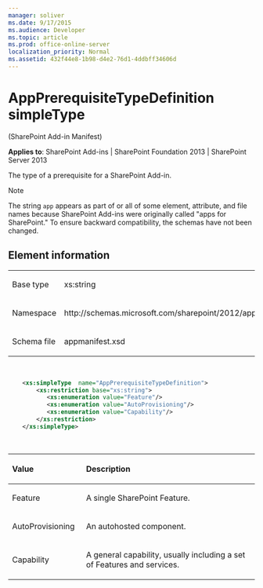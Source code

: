 ```yaml
---
manager: soliver
ms.date: 9/17/2015
ms.audience: Developer
ms.topic: article
ms.prod: office-online-server
localization_priority: Normal
ms.assetid: 432f44e8-1b98-d4e2-76d1-4ddbff34606d
---
```


# AppPrerequisiteTypeDefinition simpleType 

(SharePoint Add-in Manifest)

**Applies to**: SharePoint Add-ins | SharePoint Foundation 2013 | SharePoint Server 2013

The type of a prerequisite for a SharePoint Add-in.

> [!NOTE] 
> The string `app` appears as part of or all of some element, attribute, and file names because SharePoint Add-ins were originally called "apps for SharePoint." To ensure backward compatibility, the schemas have not been changed.

## Element information

<table>
<colgroup>
<col width="50%" />
<col width="50%" />
</colgroup>
<tbody>
<tr class="odd">
<td align="left"><p><span class="label">Base type</span></p></td>
<td align="left"><p>xs:string</p></td>
</tr>
<tr class="even">
<td align="left"><p><span class="label">Namespace</span></p></td>
<td align="left"><p>http://schemas.microsoft.com/sharepoint/2012/app/manifest</p></td>
</tr>
<tr class="odd">
<td align="left"><p><span class="label">Schema file</span></p></td>
<td align="left"><p>appmanifest.xsd</p></td>
</tr>
</tbody>
</table>

<br/>

```XML
    <xs:simpleType  name="AppPrerequisiteTypeDefinition">
        <xs:restriction base="xs:string">
           <xs:enumeration value="Feature"/>
           <xs:enumeration value="AutoProvisioning"/>
           <xs:enumeration value="Capability"/>
        </xs:restriction>
    </xs:simpleType>
```

<br/>

<table>
<colgroup>
<col width="30%" />
<col width="70%" />
</colgroup>
<thead>
<tr class="header">
<th align="left"><p>Value</p></th>
<th align="left"><p>Description</p></th>
</tr>
</thead>
<tbody>
<tr class="odd">
<td align="left"><p>Feature</p></td>
<td align="left"><p>A single SharePoint Feature.</p></td>
</tr>
<tr class="even">
<td align="left"><p>AutoProvisioning</p></td>
<td align="left"><p>An autohosted component.</p></td>
</tr>
<tr class="odd">
<td align="left"><p>Capability</p></td>
<td align="left"><p>A general capability, usually including a set of Features and services.</p></td>
</tr>
</tbody>
</table>








